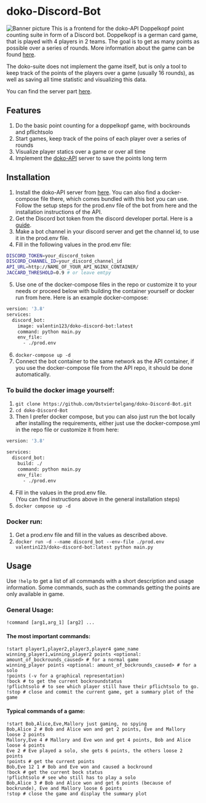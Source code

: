 # doko-Discord-Bot

![Banner picture](https://i.imgur.com/5WsppRT.png)
This is a frontend for the doko-API Doppelkopf point counting suite in form of a Discord bot.
Doppelkopf is a german card game, that is played with 4 players in 2 teams. The goal is to get as many points as possible over a series of rounds.
More information about the game can be found [here](https://en.wikipedia.org/wiki/Doppelkopf).

The doko-suite does not implement the game itself, but is only a tool to keep track of the points of the players over a game (usually 16 rounds), as well as saving all time statistic and visualizing this data.

You can find the server part [here](https://github.com/Ostviertelgang/doko-API).

## Features
1. Do the basic point counting for a doppelkopf game, with bockrounds and pflichtsolo
2. Start games, keep track of the poins of each player over a series of rounds
3. Visualize player statics over a game or over all time
4. Implement the [doko-API](https://github.com/Ostviertelgang/doko-API) server to save the points long term


## Installation
1. Install the doko-API server from [here](https://github.com/Ostviertelgang/doko-API). You can also find a docker-compose file there, which comes bundled with this bot you can use. Follow the setup steps for the prod.env file of the bot from here and the installation instructions of the API.
2. Get the Discord bot token from the discord developer portal. Here is a [guide](https://discordpy.readthedocs.io/en/stable/discord.html).
3. Make a bot channel in your discord server and get the channel id, to use it in the prod.env file.
4. Fill in the following values in the prod.env file:
```bash
DISCORD_TOKEN=your_discord_token
DISCORD_CHANNEL_ID=your_discord_channel_id
API_URL=http://NAME_OF_YOUR_API_NGINX_CONTAINER/
JACCARD_THRESHOLD=0.9 # or leave emtpy
```
5. Use one of the docker-compose files in the repo or customize it to your needs or proceed below with building the container yourself or docker run from here. Here is an example docker-compose:
```bash
version: '3.8'
services:
  discord_bot:
    image: valentin123/doko-discord-bot:latest
    command: python main.py
    env_file:
      - ./prod.env
```
6. ``docker-compose up -d``
7. Connect the bot container to the same network as the API container, if you use the docker-compose file from the API repo, it should be done automatically.



### To build the docker image yourself:
1. ``git clone https://github.com/Ostviertelgang/doko-Discord-Bot.git``
2. ``cd doko-Discord-Bot``
3. Then I prefer docker compose, but you can also just run the bot locally after installing the requirements, either just use the docker-compose.yml in the repo file or customize it from here:
```bash
version: '3.8'

services:
  discord_bot:
    build: ./
    command: python main.py
    env_file:
      - ./prod.env

```
4. Fill in the values in the prod.env file.  
  (You can find instructions above in the general installation steps)
5. ``docker compose up -d``

### Docker run:
1. Get a prod.env file and fill in the values as described above.
2. ``docker run -d --name discord_bot --env-file ./prod.env valentin123/doko-discord-bot:latest python main.py``


## Usage
Use ``!help`` to get a list of all commands with a short description and usage information.
Some commands, such as the commands getting the points are only available in game. 

### General Usage:  
``!command [arg1,arg_1] [arg2] ...``

#### The most important commands:
```
!start player1,player2,player3,player4 game_name
winning_player1,winning_player2 points <optional: amount_of_bockrounds_caused> # for a normal game
winning_player points <optional: amount_of_bockrounds_caused> # for a solo
!points (-v for a graphical representation)
!bock # to get the current bockroundstatus
!pflichtsolo # to see which player still have their pflichtsolo to go.
!stop # close and commit the current game, get a summary plot of the game
```
#### Typical commands of a game:
```
!start Bob,Alice,Eve,Mallory just gaming, no spying
Bob,Alice 2 # Bob and Alice won and get 2 points, Eve and Mallory loose 2 points
Mallory,Eve 4 # Mallory and Eve won and get 4 points, Bob and Alice loose 4 points
Eve 2 # Eve played a solo, she gets 6 points, the others loose 2 points
!points # get the current points
Bob,Eve 12 1 # Bob and Eve won and caused a bockround
!bock # get the current bock status
!pflichtsolo # see who still has to play a solo
Bob,Alice 3 # Bob and Alice won and get 6 points (because of bockrunde), Eve and Mallory loose 6 points
!stop # close the game and display the summary plot
```